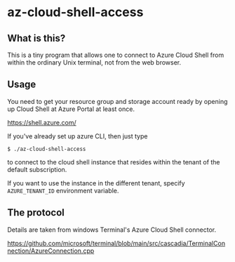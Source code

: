 # az-cloud-shell-access

## What is this?

This is a tiny program that allows one to connect to Azure Cloud Shell
from within the ordinary Unix terminal, not from the web browser.

## Usage

You need to get your resource group and storage account ready by opening up Cloud Shell at Azure Portal at least once.

https://shell.azure.com/

If you've already set up azure CLI, then just type

```
$ ./az-cloud-shell-access
```

to connect to the cloud shell instance that resides within the tenant of the default subscription.

If you want to use the instance in the different tenant, specify `AZURE_TENANT_ID` environment variable.

## The protocol

Details are taken from windows Terminal's Azure Cloud Shell connector.

https://github.com/microsoft/terminal/blob/main/src/cascadia/TerminalConnection/AzureConnection.cpp

